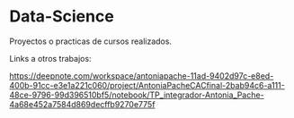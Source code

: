 # Data-Science
Proyectos o practicas de cursos realizados.

Links a otros trabajos:

https://deepnote.com/workspace/antoniapache-11ad-9402d97c-e8ed-400b-91cc-e3e1a221c060/project/AntoniaPacheCACfinal-2bab94c6-a111-48ce-9796-99d396510bf5/notebook/TP_integrador-Antonia_Pache-4a68e452a7584d869decffb9270e775f 

